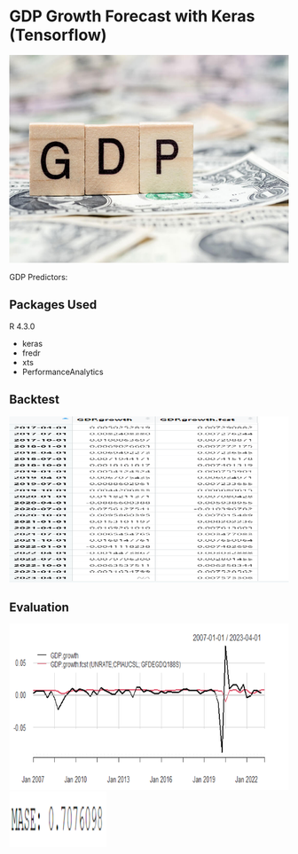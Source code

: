 # GDP Growth Forecast with Keras (Tensorflow)

<img src="Screenshots/gdp.jpg" width="650" height="375" />

GDP Predictors:



## Packages Used 
R 4.3.0
- keras
- fredr
- xts
- PerformanceAnalytics


## Backtest
<img src="Screenshots/Screenshot 2023-06-25 182005.png" width="550" height="300" />

## Evaluation 
<img src="Screenshots/Forecast.png" width="550" height="300" />
<img src="Screenshots/mase.png" width="175" height="100" />


  
